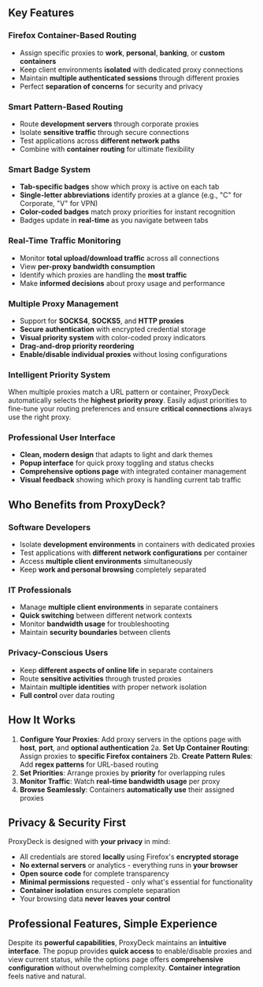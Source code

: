 ## **Key Features**

### **Firefox Container-Based Routing**
* Assign specific proxies to **work**, **personal**, **banking**, or **custom containers**
* Keep client environments **isolated** with dedicated proxy connections
* Maintain **multiple authenticated sessions** through different proxies
* Perfect **separation of concerns** for security and privacy

### **Smart Pattern-Based Routing**
* Route **development servers** through corporate proxies
* Isolate **sensitive traffic** through secure connections
* Test applications across **different network paths**
* Combine with **container routing** for ultimate flexibility

### **Smart Badge System**
* **Tab-specific badges** show which proxy is active on each tab
* **Single-letter abbreviations** identify proxies at a glance (e.g., "C" for Corporate, "V" for VPN)
* **Color-coded badges** match proxy priorities for instant recognition
* Badges update in **real-time** as you navigate between tabs

### **Real-Time Traffic Monitoring**
* Monitor **total upload/download traffic** across all connections
* View **per-proxy bandwidth consumption**
* Identify which proxies are handling the **most traffic**
* Make **informed decisions** about proxy usage and performance

### **Multiple Proxy Management**
* Support for **SOCKS4**, **SOCKS5**, and **HTTP proxies**
* **Secure authentication** with encrypted credential storage
* **Visual priority system** with color-coded proxy indicators
* **Drag-and-drop priority reordering**
* **Enable/disable individual proxies** without losing configurations

### **Intelligent Priority System**
When multiple proxies match a URL pattern or container, ProxyDeck automatically selects the **highest priority proxy**. Easily adjust priorities to fine-tune your routing preferences and ensure **critical connections** always use the right proxy.

### **Professional User Interface**
* **Clean, modern design** that adapts to light and dark themes
* **Popup interface** for quick proxy toggling and status checks
* **Comprehensive options page** with integrated container management
* **Visual feedback** showing which proxy is handling current tab traffic

## **Who Benefits from ProxyDeck?**

### **Software Developers**
* Isolate **development environments** in containers with dedicated proxies
* Test applications with **different network configurations** per container
* Access **multiple client environments** simultaneously
* Keep **work and personal browsing** completely separated

### **IT Professionals**
* Manage **multiple client environments** in separate containers
* **Quick switching** between different network contexts
* Monitor **bandwidth usage** for troubleshooting
* Maintain **security boundaries** between clients

### **Privacy-Conscious Users**
* Keep **different aspects of online life** in separate containers
* Route **sensitive activities** through trusted proxies
* Maintain **multiple identities** with proper network isolation
* **Full control** over data routing

## **How It Works**

1. **Configure Your Proxies**: Add proxy servers in the options page with **host**, **port**, and **optional authentication**
2a. **Set Up Container Routing**: Assign proxies to **specific Firefox containers**
2b. **Create Pattern Rules**: Add **regex patterns** for URL-based routing
3. **Set Priorities**: Arrange proxies by **priority** for overlapping rules
4. **Monitor Traffic**: Watch **real-time bandwidth usage** per proxy
5. **Browse Seamlessly**: Containers **automatically use** their assigned proxies

## **Privacy & Security First**

ProxyDeck is designed with **your privacy** in mind:

* All credentials are stored **locally** using Firefox's **encrypted storage**
* **No external servers** or analytics - everything runs in **your browser**
* **Open source code** for complete transparency
* **Minimal permissions** requested - only what's essential for functionality
* **Container isolation** ensures complete separation
* Your browsing data **never leaves your control**

## **Professional Features, Simple Experience**

Despite its **powerful capabilities**, ProxyDeck maintains an **intuitive interface**. The popup provides **quick access** to enable/disable proxies and view current status, while the options page offers **comprehensive configuration** without overwhelming complexity. **Container integration** feels native and natural.